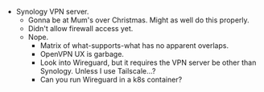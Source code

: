 - Synology VPN server.
  - Gonna be at Mum's over Christmas. Might as well do this properly.
  - Didn't allow firewall access yet.
  - Nope.
    - Matrix of what-supports-what has no apparent overlaps.
    - OpenVPN UX is garbage.
    - Look into Wireguard, but it requires the VPN server be other than Synology. Unless I use Tailscale...?
    - Can you run Wireguard in a k8s container?
